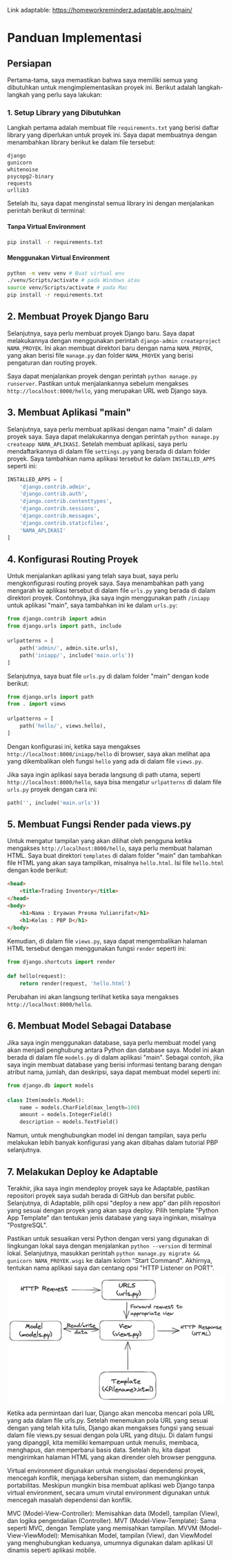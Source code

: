 Link adaptable:
https://homeworkreminderz.adaptable.app/main/

# Panduan Implementasi

## Persiapan
Pertama-tama, saya memastikan bahwa saya memiliki semua yang dibutuhkan untuk mengimplementasikan proyek ini. Berikut adalah langkah-langkah yang perlu saya lakukan:

### 1. Setup Library yang Dibutuhkan
Langkah pertama adalah membuat file `requirements.txt` yang berisi daftar library yang diperlukan untuk proyek ini. Saya dapat membuatnya dengan menambahkan library berikut ke dalam file tersebut:

```
django
gunicorn
whitenoise
psycopg2-binary
requests
urllib3
```

Setelah itu, saya dapat menginstal semua library ini dengan menjalankan perintah berikut di terminal:

#### Tanpa Virtual Environment
```sh
pip install -r requirements.txt
```

#### Menggunakan Virtual Environment
```sh
python -m venv venv # Buat virtual env
./venv/Scripts/activate # pada Windows atau
source venv/Scripts/activate # pada Mac
pip install -r requirements.txt
```

## 2. Membuat Proyek Django Baru
Selanjutnya, saya perlu membuat proyek Django baru. Saya dapat melakukannya dengan menggunakan perintah `django-admin createproject NAMA_PROYEK`. Ini akan membuat direktori baru dengan nama `NAMA_PROYEK`, yang akan berisi file `manage.py` dan folder `NAMA_PROYEK` yang berisi pengaturan dan routing proyek.

Saya dapat menjalankan proyek dengan perintah `python manage.py runserver`. Pastikan untuk menjalankannya sebelum mengakses `http://localhost:8000/hello`, yang merupakan URL web Django saya.

## 3. Membuat Aplikasi "main"
Selanjutnya, saya perlu membuat aplikasi dengan nama "main" di dalam proyek saya. Saya dapat melakukannya dengan perintah `python manage.py createapp NAMA_APLIKASI`. Setelah membuat aplikasi, saya perlu mendaftarkannya di dalam file `settings.py` yang berada di dalam folder proyek. Saya tambahkan nama aplikasi tersebut ke dalam `INSTALLED_APPS` seperti ini:

```python
INSTALLED_APPS = [
    'django.contrib.admin',
    'django.contrib.auth',
    'django.contrib.contenttypes',
    'django.contrib.sessions',
    'django.contrib.messages',
    'django.contrib.staticfiles',
    'NAMA_APLIKASI'
]
```

## 4. Konfigurasi Routing Proyek
Untuk menjalankan aplikasi yang telah saya buat, saya perlu mengkonfigurasi routing proyek saya. Saya menambahkan path yang mengarah ke aplikasi tersebut di dalam file `urls.py` yang berada di dalam direktori proyek. Contohnya, jika saya ingin menggunakan path `/iniapp` untuk aplikasi "main", saya tambahkan ini ke dalam `urls.py`:

```python
from django.contrib import admin
from django.urls import path, include

urlpatterns = [
    path('admin/', admin.site.urls),
    path('iniapp/', include('main.urls'))
]
```

Selanjutnya, saya buat file `urls.py` di dalam folder "main" dengan kode berikut:

```python
from django.urls import path
from . import views

urlpatterns = [
    path('hello/', views.hello),
]
```

Dengan konfigurasi ini, ketika saya mengakses `http://localhost:8000/iniapp/hello` di browser, saya akan melihat apa yang dikembalikan oleh fungsi `hello` yang ada di dalam file `views.py`.

Jika saya ingin aplikasi saya berada langsung di path utama, seperti `http://localhost:8000/hello`, saya bisa mengatur `urlpatterns` di dalam file `urls.py` proyek dengan cara ini:

```python
path('', include('main.urls'))
```

## 5. Membuat Fungsi Render pada views.py
Untuk mengatur tampilan yang akan dilihat oleh pengguna ketika mengakses `http://localhost:8000/hello`, saya perlu membuat halaman HTML. Saya buat direktori `templates` di dalam folder "main" dan tambahkan file HTML yang akan saya tampilkan, misalnya `hello.html`. Isi file `hello.html` dengan kode berikut:

```html
<head>
    <title>Trading Inventory</title>
</head>
<body>
    <h1>Nama : Eryawan Presma Yulianrifat</h1>
    <h1>Kelas : PBP D</h1>
</body>
```

Kemudian, di dalam file `views.py`, saya dapat mengembalikan halaman HTML tersebut dengan menggunakan fungsi `render` seperti ini:

```python
from django.shortcuts import render

def hello(request):
    return render(request, 'hello.html')
```

Perubahan ini akan langsung terlihat ketika saya mengakses `http://localhost:8000/hello`.

## 6. Membuat Model Sebagai Database
Jika saya ingin menggunakan database, saya perlu membuat model yang akan menjadi penghubung antara Python dan database saya. Model ini akan berada di dalam file `models.py` di dalam aplikasi "main". Sebagai contoh, jika saya ingin membuat database yang berisi informasi tentang barang dengan atribut nama, jumlah, dan deskripsi, saya dapat membuat model seperti ini:

```python
from django.db import models

class Item(models.Model):
    name = models.CharField(max_length=100)
    amount = models.IntegerField()
    description = models.TextField()
```

Namun, untuk menghubungkan model ini dengan tampilan, saya perlu melakukan lebih banyak konfigurasi yang akan dibahas dalam tutorial PBP selanjutnya.

## 7. Melakukan Deploy ke Adaptable
Terakhir, jika saya ingin mendeploy proyek saya ke Adaptable, pastikan repositori proyek saya sudah berada di GitHub dan bersifat public. Selanjutnya, di Adaptable, pilih opsi "deploy a new app" dan pilih repositori yang sesuai dengan proyek yang akan saya deploy. Pilih template "Python App Template" dan tentukan jenis database yang saya inginkan, misalnya "PostgreSQL".

Pastikan untuk sesuaikan versi Python dengan versi yang digunakan di lingkungan lokal saya dengan menjalankan `python --version` di terminal lokal. Selanjutnya, masukkan perintah `python manage.py migrate && gunicorn NAMA_PROYEK.wsgi` ke dalam kolom "Start Command". Akhirnya, tentukan nama aplikasi saya dan centang opsi "HTTP Listener on PORT".

![alt text](images/tugas2pbp.png)

Ketika ada permintaan dari luar, Django akan mencoba mencari pola URL yang ada dalam file urls.py. Setelah menemukan pola URL yang sesuai dengan yang telah kita tulis, Django akan mengakses fungsi yang sesuai dalam file views.py sesuai dengan pola URL yang dituju. Di dalam fungsi yang dipanggil, kita memiliki kemampuan untuk menulis, membaca, menghapus, dan memperbarui basis data. Setelah itu, kita dapat mengirimkan halaman HTML yang akan dirender oleh browser pengguna.

Virtual environment digunakan untuk mengisolasi dependensi proyek, mencegah konflik, menjaga kebersihan sistem, dan memungkinkan portabilitas. Meskipun mungkin bisa membuat aplikasi web Django tanpa virtual environment, secara umum virutal environment digunakan untuk mencegah masalah dependensi dan konflik.


MVC (Model-View-Controller): Memisahkan data (Model), tampilan (View), dan logika pengendalian (Controller).
MVT (Model-View-Template): Sama seperti MVC, dengan Template yang memisahkan tampilan.
MVVM (Model-View-ViewModel): Memisahkan Model, tampilan (View), dan ViewModel yang menghubungkan keduanya, umumnya digunakan dalam aplikasi UI dinamis seperti aplikasi mobile.